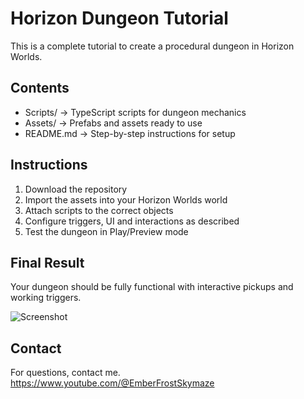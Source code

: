 # Horizon Dungeon Tutorial

This is a complete tutorial to create a procedural dungeon in Horizon Worlds.

## Contents

- Scripts/ → TypeScript scripts for dungeon mechanics
- Assets/ → Prefabs and assets ready to use
- README.md → Step-by-step instructions for setup

## Instructions

1. Download the repository
2. Import the assets into your Horizon Worlds world
3. Attach scripts to the correct objects
4. Configure triggers, UI and interactions as described
5. Test the dungeon in Play/Preview mode

## Final Result

Your dungeon should be fully functional with interactive pickups and working triggers.

![Screenshot](link_to_screenshot)  <!-- replace with your screenshot -->

## Contact

For questions, contact me.
https://www.youtube.com/@EmberFrostSkymaze
